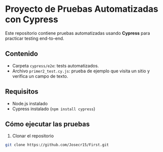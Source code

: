 # Proyecto de Pruebas Automatizadas con Cypress

Este repositorio contiene pruebas automatizadas usando **Cypress** para practicar testing end-to-end.

## Contenido

- Carpeta `cypress/e2e`: tests automatizados.
- Archivo `primer2_test.cy.js`: prueba de ejemplo que visita un sitio y verifica un campo de texto.

## Requisitos

- Node.js instalado
- Cypress instalado (`npm install cypress`)

## Cómo ejecutar las pruebas

1. Clonar el repositorio  
```bash
git clone https://github.com/Josecr15/First.git
